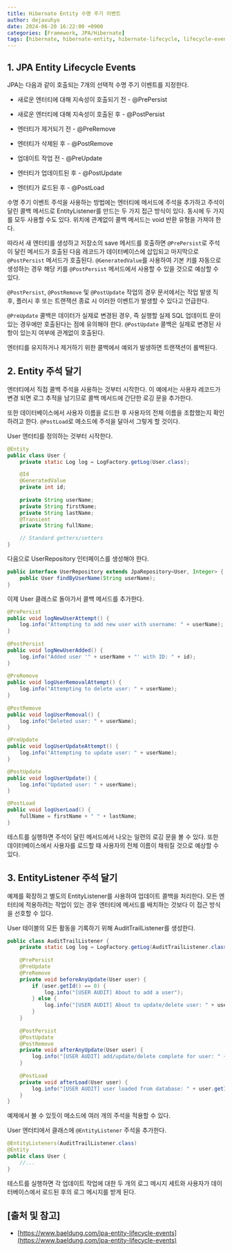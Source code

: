 ```yaml
---
title: Hibernate Entity 수명 주기 이벤트
author: dejavuhyo
date: 2024-06-20 16:22:00 +0900
categories: [Framework, JPA/Hibernate]
tags: [hibernate, hibernate-entity, hibernate-lifecycle, lifecycle-events, 하이버네이트-수명-주기, 수명-주기-이벤트]
---
```


## 1. JPA Entity Lifecycle Events
JPA는 다음과 같이 호출되는 7개의 선택적 수명 주기 이벤트를 지정한다.

* 새로운 엔터티에 대해 지속성이 호출되기 전 - @PrePersist

* 새로운 엔터티에 대해 지속성이 호출된 후 - @PostPersist

* 엔터티가 제거되기 전 - @PreRemove

* 엔터티가 삭제된 후 - @PostRemove

* 업데이트 작업 전 - @PreUpdate

* 엔터티가 업데이트된 후 - @PostUpdate

* 엔터티가 로드된 후 - @PostLoad

수명 주기 이벤트 주석을 사용하는 방법에는 엔터티에 메서드에 주석을 추가하고 주석이 달린 콜백 메서드로 EntityListener를 만드는 두 가지 접근 방식이 있다. 동시에 두 가지를 모두 사용할 수도 있다. 위치에 관계없이 콜백 메서드는 void 반환 유형을 가져야 한다.

따라서 새 엔터티를 생성하고 저장소의 save 메서드를 호출하면 `@PrePersist`로 주석이 달린 메서드가 호출된 다음 레코드가 데이터베이스에 삽입되고 마지막으로 `@PostPersist` 메서드가 호출된다. `@GeneratedValue`를 사용하여 기본 키를 자동으로 생성하는 경우 해당 키를 `@PostPersist` 메서드에서 사용할 수 있을 것으로 예상할 수 있다.

`@PostPersist`, `@PostRemove` 및 `@PostUpdate` 작업의 경우 문서에서는 작업 발생 직후, 플러시 후 또는 트랜잭션 종료 시 이러한 이벤트가 발생할 수 있다고 언급한다.

`@PreUpdate` 콜백은 데이터가 실제로 변경된 경우, 즉 실행할 실제 SQL 업데이트 문이 있는 경우에만 호출된다는 점에 유의해야 한다. `@PostUpdate` 콜백은 실제로 변경된 사항이 있는지 여부에 관계없이 호출된다.

엔터티를 유지하거나 제거하기 위한 콜백에서 예외가 발생하면 트랜잭션이 롤백된다.

## 2. Entity 주석 달기
엔터티에서 직접 콜백 주석을 사용하는 것부터 시작한다. 이 예에서는 사용자 레코드가 변경 되면 로그 추적을 남기므로 콜백 메서드에 간단한 로깅 문을 추가한다.

또한 데이터베이스에서 사용자 이름을 로드한 후 사용자의 전체 이름을 조합했는지 확인하려고 한다. `@PostLoad`로 메소드에 주석을 달아서 그렇게 할 것이다.

User 엔터티를 정의하는 것부터 시작한다.

```java
@Entity
public class User {
    private static Log log = LogFactory.getLog(User.class);

    @Id
    @GeneratedValue
    private int id;
    
    private String userName;
    private String firstName;
    private String lastName;
    @Transient
    private String fullName;

    // Standard getters/setters
}
```

다음으로 UserRepository 인터페이스를 생성해야 한다.

```java
public interface UserRepository extends JpaRepository<User, Integer> {
    public User findByUserName(String userName);
}
```

이제 User 클래스로 돌아가서 콜백 메서드를 추가한다.

```java
@PrePersist
public void logNewUserAttempt() {
    log.info("Attempting to add new user with username: " + userName);
}
    
@PostPersist
public void logNewUserAdded() {
    log.info("Added user '" + userName + "' with ID: " + id);
}
    
@PreRemove
public void logUserRemovalAttempt() {
    log.info("Attempting to delete user: " + userName);
}
    
@PostRemove
public void logUserRemoval() {
    log.info("Deleted user: " + userName);
}

@PreUpdate
public void logUserUpdateAttempt() {
    log.info("Attempting to update user: " + userName);
}

@PostUpdate
public void logUserUpdate() {
    log.info("Updated user: " + userName);
}

@PostLoad
public void logUserLoad() {
    fullName = firstName + " " + lastName;
}
```

테스트를 실행하면 주석이 달린 메서드에서 나오는 일련의 로깅 문을 볼 수 있다. 또한 데이터베이스에서 사용자를 로드할 때 사용자의 전체 이름이 채워질 것으로 예상할 수 있다.

## 3. EntityListener 주석 달기
예제를 확장하고 별도의 EntityListener를 사용하여 업데이트 콜백을 처리한다. 모든 엔터티에 적용하려는 작업이 있는 경우 엔터티에 메서드를 배치하는 것보다 이 접근 방식을 선호할 수 있다.

User 테이블의 모든 활동을 기록하기 위해 AuditTrailListener를 생성한다.

```java
public class AuditTrailListener {
    private static Log log = LogFactory.getLog(AuditTrailListener.class);
    
    @PrePersist
    @PreUpdate
    @PreRemove
    private void beforeAnyUpdate(User user) {
        if (user.getId() == 0) {
            log.info("[USER AUDIT] About to add a user");
        } else {
            log.info("[USER AUDIT] About to update/delete user: " + user.getId());
        }
    }
    
    @PostPersist
    @PostUpdate
    @PostRemove
    private void afterAnyUpdate(User user) {
        log.info("[USER AUDIT] add/update/delete complete for user: " + user.getId());
    }
    
    @PostLoad
    private void afterLoad(User user) {
        log.info("[USER AUDIT] user loaded from database: " + user.getId());
    }
}
```

예제에서 볼 수 있듯이 메소드에 여러 개의 주석을 적용할 수 있다.

User 엔터티에서 클래스에 `@EntityListener` 주석을 추가한다.

```java
@EntityListeners(AuditTrailListener.class)
@Entity
public class User {
    //...
}
```

테스트를 실행하면 각 업데이트 작업에 대한 두 개의 로그 메시지 세트와 사용자가 데이터베이스에서 로드된 후의 로그 메시지를 받게 된다.

## [출처 및 참고]
* [https://www.baeldung.com/jpa-entity-lifecycle-events](https://www.baeldung.com/jpa-entity-lifecycle-events)
